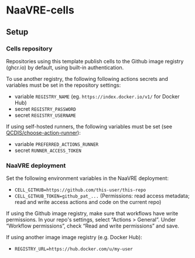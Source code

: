 # NaaVRE-cells

## Setup

### Cells repository

Repositories using this template publish cells to the Github image registry (ghcr.io) by default, using built-in authentication.

To use another registry, the following following actions secrets and variables must be set in the repository settings:

- variable `REGISTRY_NAME` (eg. `https://index.docker.io/v1/` for Docker Hub)
- secret `REGISTRY_PASSWORD`
- secret `REGISTRY_USERNAME`

If using self-hosted runners, the following variables must be set (see [QCDIS/choose-action-runner](https://github.com/QCDIS/choose-action-runner)):

- variable `PREFERRED_ACTIONS_RUNNER`
- secret `RUNNER_ACCESS_TOKEN`

### NaaVRE deployment

Set the following environment variables in the NaaVRE deployment:

- `CELL_GITHUB=https://github.com/this-user/this-repo`
- `CELL_GITHUB_TOKEN=github_pat_...` (Permissions: read access metadata; read
  and write access actions and code on the current repo)

If using the Github image registry, make sure that workflows have write permissions. In your repo's settings, select “Actions > General”. Under “Workflow permissions”, check “Read and write permissions” and save.

If using another image image registry (e.g. Docker Hub):

- `REGISTRY_URL=https://hub.docker.com/u/my-user`

